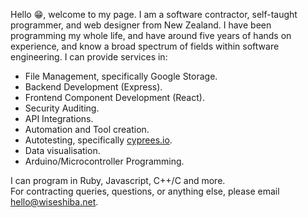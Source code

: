 Hello 😁, welcome to my page. I am a software contractor, self-taught programmer, and web designer from New Zealand. I have been programming my whole life, and have around five years of hands on experience, and know a broad spectrum of fields within software engineering. I can provide services in:<br>

- File Management, specifically Google Storage.
- Backend Development (Express).
- Frontend Component Development (React).
- Security Auditing.
- API Integrations.
- Automation and Tool creation.
- Autotesting, specifically [cyprees.io](https://www.cypress.io/).
- Data visualisation.
- Arduino/Microcontroller Programming.

I can program in Ruby, Javascript, C++/C and more.<br>
For contracting queries, questions, or anything else, please email [hello@wiseshiba.net](mailto:hello@wiseshiba.net).
